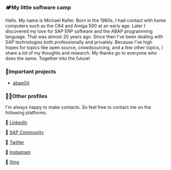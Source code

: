### 🏕️My little software camp 

Hello. My name is Michael Keller. Born in the 1980s, I had contact with home computers such as the C64 and Amiga 500 at an early age. Later I discovered my love for SAP ERP software and the ABAP programming language. That was almost 20 years ago. Since then I've been dealing with SAP technologies both professionally and privately. Because I've high hopes for topics like open source, crowdsourcing, and a few other topics, I share a lot of my thoughts and research. My thanks go to everyone who does the same. Together into the future!

### :pushpin:Important projects 

* [abapGit](https://github.com/abapGit/abapGit)

### :raising_hand_man:Other profiles

I'm always happy to make contacts. So feel free to contact me on the following platforms.

:link: [LinkedIn](https://www.linkedin.com/in/michael-keller-abap-developer/)

:link: [SAP Community](https://people.sap.com/keller.m)

:link: [Twitter](https://twitter.com/I_heart_ABAP)

:link: [Instagram](https://www.instagram.com/i_heart_abap/)

:link: [Xing](https://www.xing.com/profile/Michael_Keller79)
